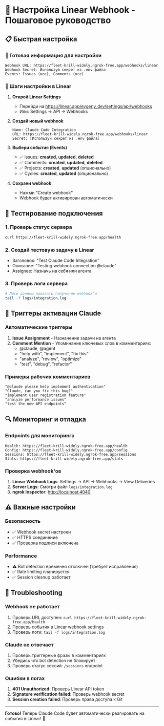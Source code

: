 # 🔗 Настройка Linear Webhook - Пошаговое руководство

## 📋 Быстрая настройка

### 🚀 Готовая информация для настройки

```text
Webhook URL: https://fleet-krill-widely.ngrok-free.app/webhooks/linear
Webhook Secret: Используй секрет из .env файла
Events: Issues (все), Comments (все)
```

### 🔧 Шаги настройки в Linear

1. **Открой Linear Settings**
   - Перейди на <https://linear.app/evgeny_dev/settings/api/webhooks>
   - Или: Settings → API → Webhooks

2. **Создай новый webhook**

   ```text
   Name: Claude Code Integration
   URL: https://fleet-krill-widely.ngrok-free.app/webhooks/linear
   Secret: [Используй секрет из .env файла]
   ```

3. **Выбери события (Events)**
   - ✅ Issues: **created**, **updated**, **deleted**
   - ✅ Comments: **created**, **updated**, **deleted**
   - ✅ Projects: **created**, **updated** (опционально)
   - ✅ Cycles: **created**, **updated** (опционально)

4. **Сохрани webhook**
   - Нажми "Create webhook"
   - Webhook будет активирован автоматически

## 🧪 Тестирование подключения

### 1. Проверь статус сервера

```bash
curl https://fleet-krill-widely.ngrok-free.app/health
```

### 2. Создай тестовую задачу в Linear

- Заголовок: "Test Claude Code Integration"
- Описание: "Testing webhook connection @claude"
- Assignee: Назначь на себя или агента

### 3. Проверь логи сервера

```bash
# Логи должны показать получение webhook'а
tail -f logs/integration.log
```

## 🎯 Триггеры активации Claude

### Автоматические триггеры

1. **Issue Assignment** - Назначение задачи на агента
2. **Comment Mention** - Упоминание ключевых слов в комментариях:
   - @claude, @agent
   - "help with", "implement", "fix this"
   - "analyze", "review", "optimize"
   - "test", "debug", "refactor"

### Примеры рабочих комментариев

```text
"@claude please help implement authentication"
"Claude, can you fix this bug?"
"implement user registration feature"
"analyze performance issues"
"test the new API endpoints"
```

## 🔍 Мониторинг и отладка

### Endpoints для мониторинга

```text
Health: https://fleet-krill-widely.ngrok-free.app/health
Config: https://fleet-krill-widely.ngrok-free.app/config
Sessions: https://fleet-krill-widely.ngrok-free.app/sessions
Stats: https://fleet-krill-widely.ngrok-free.app/stats
```

### Проверка webhook'ов

1. **Linear Webhook Logs**: Settings → API → Webhooks → View Deliveries
2. **Server Logs**: Смотри файл `logs/integration.log`
3. **ngrok Inspector**: <http://localhost:4040>

## ⚠️ Важные настройки

### Безопасность

- ✅ Webhook secret настроен
- ✅ HTTPS соединение
- ✅ Проверка подписи включена

### Performance

- ⚠️ Bot detection временно отключен (требует исправления)
- ✅ Rate limiting планируется
- ✅ Session cleanup работает

## 🚨 Troubleshooting

### Webhook не работает

1. Проверь URL доступен: `curl https://fleet-krill-widely.ngrok-free.app/health`
2. Проверь события в Linear webhook settings
3. Проверь логи: `tail -f logs/integration.log`

### Claude не отвечает

1. Проверь триггерные фразы в комментариях
2. Убедись что bot detection не блокирует
3. Проверь статус сессий: `/sessions` endpoint

### Ошибки в логах

1. **401 Unauthorized**: Проверь Linear API token
2. **Signature verification failed**: Проверь webhook secret
3. **Session creation failed**: Проверь права доступа к Git

---

**Готово!** Теперь Claude Code будет автоматически реагировать на события в Linear! 🎉
